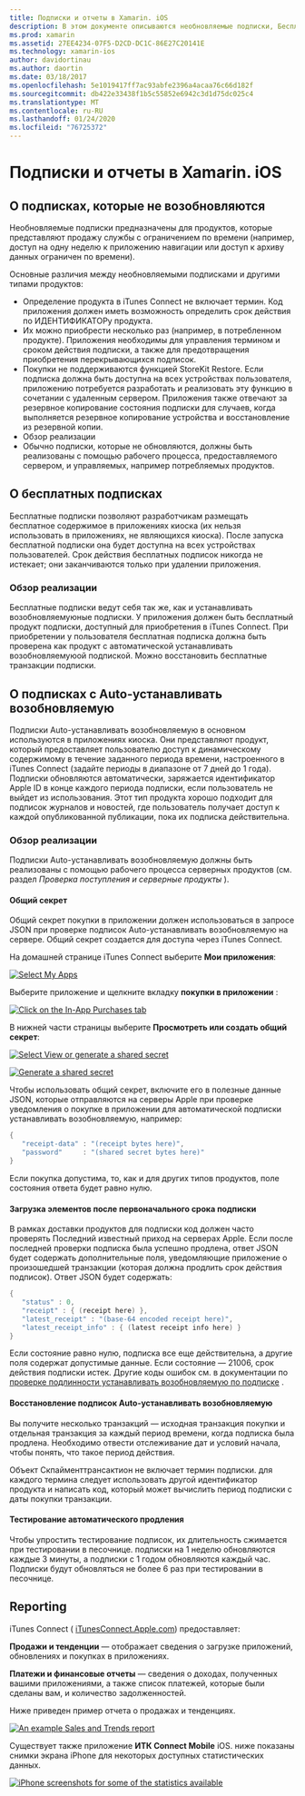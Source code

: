 ```yaml
---
title: Подписки и отчеты в Xamarin. iOS
description: В этом документе описываются необновляемые подписки, Бесплатные подписки, устанавливать возобновляемую подписки и использование iTunes Connect для отчета об этих элементах.
ms.prod: xamarin
ms.assetid: 27EE4234-07F5-D2CD-DC1C-86E27C20141E
ms.technology: xamarin-ios
author: davidortinau
ms.author: daortin
ms.date: 03/18/2017
ms.openlocfilehash: 5e1019417ff7ac93abfe2396a4acaa76c66d182f
ms.sourcegitcommit: db422e33438f1b5c55852e6942c3d1d75dc025c4
ms.translationtype: MT
ms.contentlocale: ru-RU
ms.lasthandoff: 01/24/2020
ms.locfileid: "76725372"
---
```

# <a name="subscriptions-and-reporting-in-xamarinios"></a>Подписки и отчеты в Xamarin. iOS

## <a name="about-non-renewing-subscriptions"></a>О подписках, которые не возобновляются

Необновляемые подписки предназначены для продуктов, которые представляют продажу службы с ограничением по времени (например, доступ на одну неделю к приложению навигации или доступ к архиву данных ограничен по времени).   

Основные различия между необновляемыми подписками и другими типами продуктов:

- Определение продукта в iTunes Connect не включает термин. Код приложения должен иметь возможность определить срок действия по ИДЕНТИФИКАТОРу продукта.
- Их можно приобрести несколько раз (например, в потребленном продукте). Приложения необходимы для управления термином и сроком действия подписки, а также для предотвращения приобретения перекрывающихся подписок.
- Покупки не поддерживаются функцией StoreKit Restore. Если подписка должна быть доступна на всех устройствах пользователя, приложению потребуется разработать и реализовать эту функцию в сочетании с удаленным сервером. Приложения также отвечают за резервное копирование состояния подписки для случаев, когда выполняется резервное копирование устройства и восстановление из резервной копии.
- Обзор реализации
- Обычно подписки, которые не обновляются, должны быть реализованы с помощью рабочего процесса, предоставляемого сервером, и управляемых, например потребляемых продуктов.

## <a name="about-free-subscriptions"></a>О бесплатных подписках

Бесплатные подписки позволяют разработчикам размещать бесплатное содержимое в приложениях киоска (их нельзя использовать в приложениях, не являющихся киоска). После запуска бесплатной подписки она будет доступна на всех устройствах пользователей. Срок действия бесплатных подписок никогда не истекает; они заканчиваются только при удалении приложения.

### <a name="implementation-overview"></a>Обзор реализации

Бесплатные подписки ведут себя так же, как и устанавливать возобновляемуюные подписки. У приложения должен быть бесплатный продукт подписки, доступный для приобретения в iTunes Connect. При приобретении у пользователя бесплатная подписка должна быть проверена как продукт с автоматической устанавливать возобновляемуюой подпиской. Можно восстановить бесплатные транзакции подписки.

## <a name="about-auto-renewable-subscriptions"></a>О подписках с Auto-устанавливать возобновляемую

Подписки Auto-устанавливать возобновляемую в основном используются в приложениях киоска. Они представляют продукт, который предоставляет пользователю доступ к динамическому содержимому в течение заданного периода времени, настроенного в iTunes Connect (задайте периоды в диапазоне от 7 дней до 1 года). Подписки обновляются автоматически, заряжается идентификатор Apple ID в конце каждого периода подписки, если пользователь не выйдет из использования. Этот тип продукта хорошо подходит для подписок журналов и новостей, где пользователь получает доступ к каждой опубликованной публикации, пока их подписка действительна.

### <a name="implementation-overview"></a>Обзор реализации

Подписки Auto-устанавливать возобновляемую должны быть реализованы с помощью рабочего процесса серверных продуктов (см. раздел *Проверка поступления и серверные продукты* ).

#### <a name="shared-secret"></a>Общий секрет

Общий секрет покупки в приложении должен использоваться в запросе JSON при проверке подписок Auto-устанавливать возобновляемую на сервере. Общий секрет создается для доступа через iTunes Connect.

На домашней странице iTunes Connect выберите **Мои приложения**:   

 [![](subscriptions-and-reporting-images/image2.png "Select My Apps")](subscriptions-and-reporting-images/image2.png#lightbox)  

Выберите приложение и щелкните вкладку **покупки в приложении** :

[![](subscriptions-and-reporting-images/image6.png "Click on the In-App Purchases tab")](subscriptions-and-reporting-images/image6.png#lightbox)

В нижней части страницы выберите **Просмотреть или создать общий секрет**:

 [![](subscriptions-and-reporting-images/image40.png "Select View or generate a shared secret")](subscriptions-and-reporting-images/image40.png#lightbox)

 [![](subscriptions-and-reporting-images/image41.png "Generate a shared secret")](subscriptions-and-reporting-images/image41.png#lightbox)   

Чтобы использовать общий секрет, включите его в полезные данные JSON, которые отправляются на серверы Apple при проверке уведомления о покупке в приложении для автоматической подписки устанавливать возобновляемую, например:

```csharp
{
   "receipt-data" : "(receipt bytes here)",
   "password"     : "(shared secret bytes here)"
}
```

Если покупка допустима, то, как и для других типов продуктов, поле состояния ответа будет равно нулю.

#### <a name="downloading-items-after-the-initial-subscription-term"></a>Загрузка элементов после первоначального срока подписки

В рамках доставки продуктов для подписки код должен часто проверять Последний известный приход на серверах Apple. Если после последней проверки подписка была успешно продлена, ответ JSON будет содержать дополнительные поля, уведомляющие приложение о произошедшей транзакции (которая должна продлить срок действия подписок). Ответ JSON будет содержать:

```csharp
{
   "status" : 0,
   "receipt" : { (receipt here) },
   "latest_receipt" : "(base-64 encoded receipt here)",
   "latest_receipt_info" : { (latest receipt info here) }
}
```

Если состояние равно нулю, подписка все еще действительна, а другие поля содержат допустимые данные. Если состояние — 21006, срок действия подписки истек. Другие коды ошибок см. в документации по [проверке подлинности устанавливать возобновляемую по подписке](https://developer.apple.com/library/ios/releasenotes/General/ValidateAppStoreReceipt/Chapters/ValidateRemotely.html) .

#### <a name="restoring-auto-renewable-subscriptions"></a>Восстановление подписок Auto-устанавливать возобновляемую

Вы получите несколько транзакций — исходная транзакция покупки и отдельная транзакция за каждый период времени, когда подписка была продлена. Необходимо отвести отслеживание дат и условий начала, чтобы понять, что такое период действия.   

Объект Скпайменттрансактион не включает термин подписки. для каждого термина следует использовать другой идентификатор продукта и написать код, который может вычислить период подписки с даты покупки транзакции.

#### <a name="testing-auto-renewal"></a>Тестирование автоматического продления

Чтобы упростить тестирование подписок, их длительность сжимается при тестировании в песочнице. подписки на 1 неделю обновляются каждые 3 минуты, а подписки с 1 годом обновляются каждый час. Подписки будут обновляться не более 6 раз при тестировании в песочнице.

## <a name="reporting"></a>Reporting

iTunes Connect ( [iTunesConnect.Apple.com](https://itunesconnect.apple.com)) предоставляет:   

 **Продажи и тенденции** — отображает сведения о загрузке приложений, обновлениях и покупках в приложениях.   

 **Платежи и финансовые отчеты** — сведения о доходах, полученных вашими приложениями, а также список платежей, которые были сделаны вам, и количество задолженностей.

Ниже приведен пример отчета о продажах и тенденциях.   

 [![](subscriptions-and-reporting-images/image42.png "An example Sales and Trends report")](subscriptions-and-reporting-images/image42.png#lightbox)   

 Существует также приложение **ИТК Connect Mobile** iOS. ниже показаны снимки экрана iPhone для некоторых доступных статистических данных.   

 [![](subscriptions-and-reporting-images/image43.png "iPhone screenshots for some of the statistics available")](subscriptions-and-reporting-images/image43.png#lightbox)
